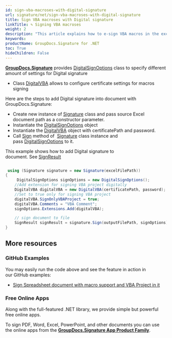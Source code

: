 ```yaml
---
id: sign-vba-macroses-with-digital-signature
url: signature/net/sign-vba-macroses-with-digital-signature
title: Sign VBA macroses with Digital signature
linkTitle: ✎ Signing VBA macroses
weight: 2
description: "This article explains how to e-sign VBA macros in the excel document using .Net C# with GroupDocs.Signature API."
keywords: 
productName: GroupDocs.Signature for .NET 
toc: True
hideChildren: False
---
```

[**GroupDocs.Signature**](https://products.groupdocs.com/signature/net) provides [DigitalSignOptions](https://reference.groupdocs.com/signature/net/groupdocs.signature.options/digitalsignoptions/) class to specify different amount of settings for Digital signature
* Class [DigitalVBA](https://reference.groupdocs.com/signature/net/groupdocs.signature.domain.extensions/digitalvba/) allows to configure certificate settings for macros signing

Here are the steps to add Digital signature into document with GroupDocs.Signature:

* Create new instance of [Signature](https://reference.groupdocs.com/signature/net/groupdocs.signature/signature) class and pass source Excel document path as a constructor parameter.
* Instantiate the [DigitalSignOptions](https://reference.groupdocs.com/signature/net/groupdocs.signature.options/digitalsignoptions/) object
* Instantiate the [DigitalVBA](https://reference.groupdocs.com/signature/net/groupdocs.signature.domain.extensions/digitalvba/) object with certificatePath and password.
* Call [Sign](https://reference.groupdocs.com/signature/net/groupdocs.signature/signature/sign/) method of  [Signature](https://reference.groupdocs.com/signature/net/groupdocs.signature/signature) class instance and pass [DigitalSignOptions](https://reference.groupdocs.com/signature/net/groupdocs.signature.options/digitalsignoptions/) to it.

This example shows how to add Digital signature to document. See [SignResult](https://reference.groupdocs.com/signature/net/groupdocs.signature.domain/signresult)

```csharp

 using (Signature signature = new Signature(excelFilePath))
{
     DigitalSignOptions signOptions = new DigitalSignOptions();
    //Add extension for signing VBA project digitally
    DigitalVBA digitalVBA = new DigitalVBA(certificatePath, password);
    //Set to true only for signing VBA project
    digitalVBA.SignOnlyVBAProject = true;
    digitalVBA.Comments = "VBA Comment";
    signOptions.Extensions.Add(digitalVBA);

    // sign document to file
    SignResult signResult = signature.Sign(outputFilePath, signOptions);
}

```

## More resources

### GitHub Examples

You may easily run the code above and see the feature in action in our GitHub examples:

* [Sign Spreadsheet document with macro support and VBA Project in it](https://github.com/groupdocs-signature/GroupDocs.Signature-for-.NET/blob/master/Examples/GroupDocs.Signature.Examples.CSharp/AdvancedUsage/Sign/SignSpreadsheetsVBAProject.cs)

### Free Online Apps

Along with the full-featured .NET library, we provide simple but powerful free online apps.

To sign PDF, Word, Excel, PowerPoint, and other documents you can use the online apps from the **[GroupDocs.Signature App Product Family](https://products.groupdocs.app/signature/family)**.
